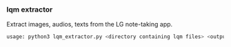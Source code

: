 ### lqm extractor

Extract images, audios, texts from the LG note-taking app.

```bash
usage: python3 lqm_extractor.py <directory containing lqm files> <output directory>
```